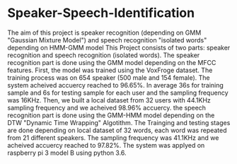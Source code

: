 # Speaker-Speech-Identification
The aim of this project is speaker recognition (depending on GMM "Gaussian Mixture Model") and speech recognition "isolated words" depending on HMM-GMM model
This Project consists of two parts: speaker recognition and speech recognition (isolated words).
The speaker recognition part is done using the GMM model depending on the MFCC features. First, the model was trained using the VoxFroge dataset. The training process was on 654 speaker (500 male and 154 female). The system acheived accuercy reached to 96.65%. In average 36s for training sample and 6s for testing sample for each user and the sampling frequency was 16KHz. Then, we built a local dataset from 32 users with 44.1KHz sampling frequency and we acheived 98.96% accuercy.
the speech recognition part is done using the GMM-HMM model depending on the DTW "Dynamic Time Wrapping" Algotithm. The Trainging and testing stages are done depending on local dataset of 32 words, each word was repeated from 21 different speakers. The sampling frequency was 41.1KHz and we acheived accuercy reached to 97.82%.
The system was applyed on raspberry pi 3 model B using python 3.6.
